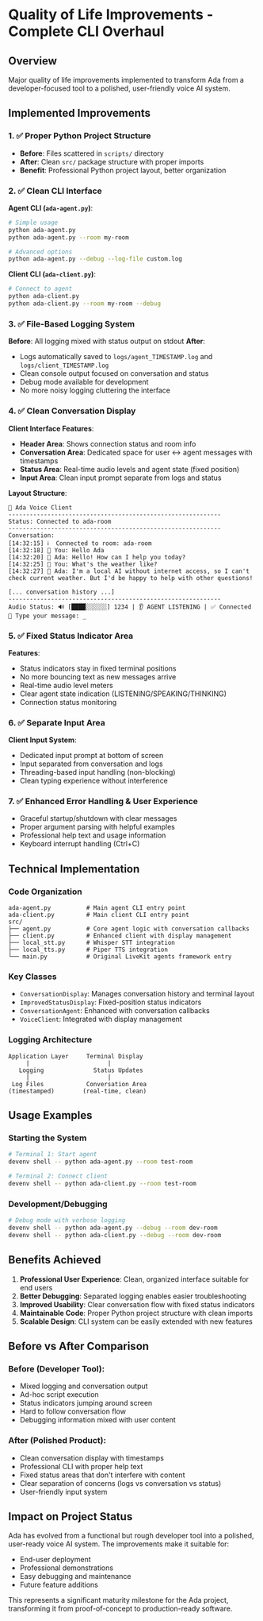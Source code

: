 # Quality of Life Improvements - Complete CLI Overhaul

## Overview
Major quality of life improvements implemented to transform Ada from a developer-focused tool to a polished, user-friendly voice AI system.

## Implemented Improvements

### 1. ✅ Proper Python Project Structure
- **Before**: Files scattered in `scripts/` directory
- **After**: Clean `src/` package structure with proper imports
- **Benefit**: Professional Python project layout, better organization

### 2. ✅ Clean CLI Interface
**Agent CLI (`ada-agent.py`)**:
```bash
# Simple usage
python ada-agent.py
python ada-agent.py --room my-room

# Advanced options
python ada-agent.py --debug --log-file custom.log
```

**Client CLI (`ada-client.py`)**:
```bash
# Connect to agent
python ada-client.py
python ada-client.py --room my-room --debug
```

### 3. ✅ File-Based Logging System
**Before**: All logging mixed with status output on stdout
**After**: 
- Logs automatically saved to `logs/agent_TIMESTAMP.log` and `logs/client_TIMESTAMP.log`
- Clean console output focused on conversation and status
- Debug mode available for development
- No more noisy logging cluttering the interface

### 4. ✅ Clean Conversation Display
**Client Interface Features**:
- **Header Area**: Shows connection status and room info
- **Conversation Area**: Dedicated space for user ↔ agent messages with timestamps
- **Status Area**: Real-time audio levels and agent state (fixed position)
- **Input Area**: Clean input prompt separate from logs and status

**Layout Structure**:
```
🎯 Ada Voice Client
------------------------------------------------------------
Status: Connected to ada-room
------------------------------------------------------------
Conversation:
[14:32:15] ℹ️  Connected to room: ada-room
[14:32:18] 👤 You: Hello Ada
[14:32:20] 🤖 Ada: Hello! How can I help you today?
[14:32:25] 👤 You: What's the weather like?
[14:32:27] 🤖 Ada: I'm a local AI without internet access, so I can't check current weather. But I'd be happy to help with other questions!

[... conversation history ...]
------------------------------------------------------------
Audio Status: 🔊 [████░░░░░░] 1234 | 👂 AGENT LISTENING | ✅ Connected
💬 Type your message: _
```

### 5. ✅ Fixed Status Indicator Area
**Features**:
- Status indicators stay in fixed terminal positions
- No more bouncing text as new messages arrive
- Real-time audio level meters
- Clear agent state indication (LISTENING/SPEAKING/THINKING)
- Connection status monitoring

### 6. ✅ Separate Input Area
**Client Input System**:
- Dedicated input prompt at bottom of screen
- Input separated from conversation and logs
- Threading-based input handling (non-blocking)
- Clean typing experience without interference

### 7. ✅ Enhanced Error Handling & User Experience
- Graceful startup/shutdown with clear messages
- Proper argument parsing with helpful examples
- Professional help text and usage information
- Keyboard interrupt handling (Ctrl+C)

## Technical Implementation

### Code Organization
```
ada-agent.py          # Main agent CLI entry point
ada-client.py         # Main client CLI entry point
src/
├── agent.py          # Core agent logic with conversation callbacks
├── client.py         # Enhanced client with display management
├── local_stt.py      # Whisper STT integration
├── local_tts.py      # Piper TTS integration
└── main.py           # Original LiveKit agents framework entry
```

### Key Classes
- `ConversationDisplay`: Manages conversation history and terminal layout
- `ImprovedStatusDisplay`: Fixed-position status indicators
- `ConversationAgent`: Enhanced with conversation callbacks
- `VoiceClient`: Integrated with display management

### Logging Architecture
```
Application Layer     Terminal Display
     |                      |
   Logging              Status Updates
     |                      |
 Log Files            Conversation Area
(timestamped)        (real-time, clean)
```

## Usage Examples

### Starting the System
```bash
# Terminal 1: Start agent
devenv shell -- python ada-agent.py --room test-room

# Terminal 2: Connect client  
devenv shell -- python ada-client.py --room test-room
```

### Development/Debugging
```bash
# Debug mode with verbose logging
devenv shell -- python ada-agent.py --debug --room dev-room
devenv shell -- python ada-client.py --debug --room dev-room
```

## Benefits Achieved

1. **Professional User Experience**: Clean, organized interface suitable for end users
2. **Better Debugging**: Separated logging enables easier troubleshooting
3. **Improved Usability**: Clear conversation flow with fixed status indicators
4. **Maintainable Code**: Proper Python project structure with clean imports
5. **Scalable Design**: CLI system can be easily extended with new features

## Before vs After Comparison

### Before (Developer Tool):
- Mixed logging and conversation output
- Ad-hoc script execution
- Status indicators jumping around screen
- Hard to follow conversation flow
- Debugging information mixed with user content

### After (Polished Product):
- Clean conversation display with timestamps
- Professional CLI with proper help text
- Fixed status areas that don't interfere with content
- Clear separation of concerns (logs vs conversation vs status)
- User-friendly input system

## Impact on Project Status
Ada has evolved from a functional but rough developer tool into a polished, user-ready voice AI system. The improvements make it suitable for:
- End-user deployment
- Professional demonstrations
- Easy debugging and maintenance
- Future feature additions

This represents a significant maturity milestone for the Ada project, transforming it from proof-of-concept to production-ready software.